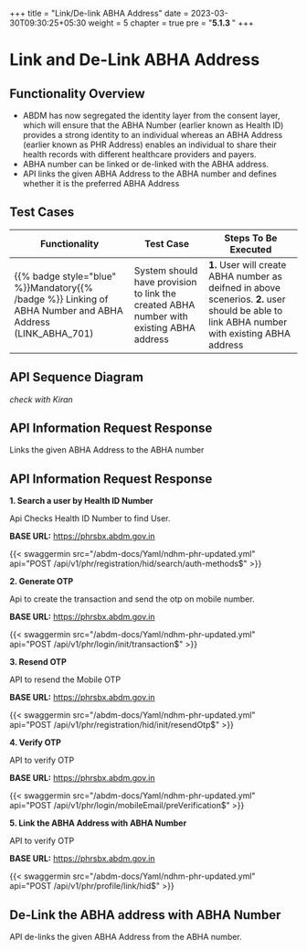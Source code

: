+++
title = "Link/De-link ABHA Address"
date = 2023-03-30T09:30:25+05:30
weight = 5
chapter = true
pre = "<b>5.1.3 </b>"
+++

# Link and De-Link ABHA Address

## Functionality Overview 

- ABDM has now segregated the identity layer from the consent layer, which will ensure that the ABHA Number (earlier known as Health ID) provides a strong identity   to an individual whereas an ABHA Address (earlier known as PHR Address) enables an individual to share their health records with different healthcare providers and payers.
- ABHA number can be linked or de-linked with the ABHA address. 
- API links the given ABHA Address to the ABHA number and defines whether it is the preferred ABHA Address

## Test Cases

Functionality|Test Case|Steps To Be Executed|
| ----- | ----- | ----- |
{{% badge style="blue" %}}Mandatory{{% /badge %}} Linking of ABHA Number and ABHA Address (LINK_ABHA_701)|System should have provision to link the  created ABHA  number with existing ABHA address |**1.** User will create ABHA  number as deifned in above scenerios. **2.** user should be able to link ABHA  number with existing ABHA address 

## API Sequence Diagram

*check with Kiran*

## API Information Request Response 

Links the given ABHA Address to the ABHA number


## API Information Request Response 

**1. Search a user by Health ID Number**

Api Checks Health ID Number to find User.

**BASE URL:** https://phrsbx.abdm.gov.in

{{< swaggermin src="/abdm-docs/Yaml/ndhm-phr-updated.yml" api="POST /api/v1/phr/registration/hid/search/auth-methods$" >}}


**2. Generate OTP**

Api to create the transaction and send the otp on mobile number.

**BASE URL:** https://phrsbx.abdm.gov.in

{{< swaggermin src="/abdm-docs/Yaml/ndhm-phr-updated.yml" api="POST /api/v1/phr/login/init/transaction$" >}}

**3. Resend OTP**

API to resend the Mobile OTP

**BASE URL:** https://phrsbx.abdm.gov.in

{{< swaggermin src="/abdm-docs/Yaml/ndhm-phr-updated.yml" api="POST /api/v1/phr/registration/hid/init/resendOtp$" >}}

**4. Verify OTP**

API to verify OTP

**BASE URL:** https://phrsbx.abdm.gov.in

{{< swaggermin src="/abdm-docs/Yaml/ndhm-phr-updated.yml" api="POST /api/v1/phr/login/mobileEmail/preVerification$" >}}

**5. Link the ABHA Address with ABHA Number**

API to verify OTP

**BASE URL:** https://phrsbx.abdm.gov.in

{{< swaggermin src="/abdm-docs/Yaml/ndhm-phr-updated.yml" api="POST /api/v1/phr/profile/link/hid$" >}}


## De-Link the ABHA address with ABHA Number


API de-links the given ABHA Address from the ABHA number.

